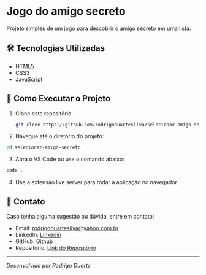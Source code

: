 # Jogo do amigo secreto

Projeto simples de um jogo para descobrir o amigo secreto em uma lista.

## 🛠 Tecnologias Utilizadas

- HTML5
- CSS3
- JavaScript

## 🚀 Como Executar o Projeto

1. Clone este repositório:
   ```bash
   git clone https://github.com/rodrigoduartesilva/selecionar-amigo-secreto.git

   ```
2. Navegue até o diretório do projeto:

```bash
cd selecionar-amigo-secreto
```

3. Abra o VS Code ou use o comando abaixo:

```bash
code .
```

4. Use a extensão live server para rodar a aplicação no navegador.

## 📧 Contato

Caso tenha alguma sugestão ou dúvida, entre em contato:

- Email: rodrigoduartesilva@yahoo.com.br
- LinkedIn: [Linkedin](https://www.linkedin.com/in/rodrigoduar-te/)
- GitHub: [Github](https://github.com/rodrigoduartesilva/)
- Repositório: [Link do Repositório](https://github.com/rodrigoduartesilva/selecionar-amigo-secreto)
---

*Desenvolvido por Rodrigo Duarte*